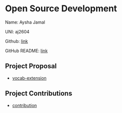 # Open Source Development

Name: Aysha Jamal

UNI: aj2604

Github: [link](https://github.com/ayshajamjam)

GitHub README: [link](https://github.com/ayshajamjam/ayshajamjam/blob/main/README.md)

## Project Proposal
- [vocab-extension](https://github.com/ayshajamjam/project-proposals-s2023/blob/main/vocab-extension.md)

## Project Contributions
- [contribution](https://github.com/ayshajamjam/project-proposals-s2023/blob/main/contribution.md)
